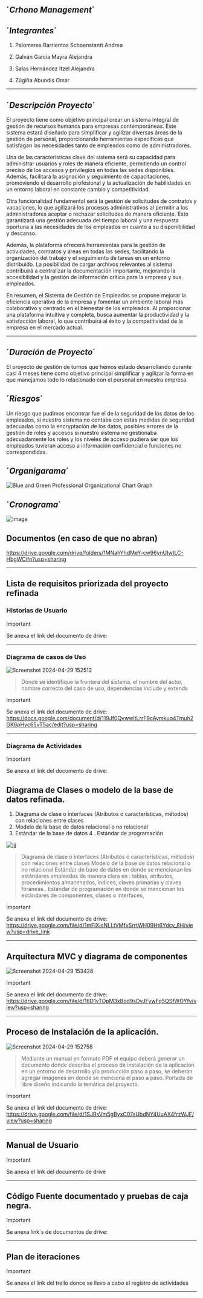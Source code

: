 ´*Crhono Management*´
--------------------------------------------------------------------

´*Integrantes*´
---------------------------------------------------------------
1. Palomares Barrientos Schoenstantt Andrea 

2. Galván García Mayra Alejandra

3. Salas Hernández Itzel Alejandra 

4. Zúgiña Abundis Omar



------------------------------------------------------------------------------------------------------
´*Descripción Proyecto*´
--------------------------


El proyecto tiene como objetivo principal crear un sistema integral de gestión de recursos humanos para empresas contemporáneas. Este sistema estará diseñado para simplificar y agilizar diversas áreas de la gestión de personal, proporcionando herramientas específicas que satisfagan las necesidades tanto de empleados como de administradores.

Una de las características clave del sistema será su capacidad para administrar usuarios y roles de manera eficiente, permitiendo un control preciso de los accesos y privilegios en todas las sedes disponibles. Además, facilitará la asignación y seguimiento de capacitaciones, promoviendo el desarrollo profesional y la actualización de habilidades en un entorno laboral en constante cambio y competitividad.

Otra funcionalidad fundamental será la gestión de solicitudes de contratos y vacaciones, lo que agilizará los procesos administrativos al permitir a los administradores aceptar o rechazar solicitudes de manera eficiente. Esto garantizará una gestión adecuada del tiempo laboral y una respuesta oportuna a las necesidades de los empleados en cuanto a su disponibilidad y descanso.

Además, la plataforma ofrecerá herramientas para la gestión de actividades, contratos y áreas en todas las sedes, facilitando la organización del trabajo y el seguimiento de tareas en un entorno distribuido. La posibilidad de cargar archivos relevantes al sistema contribuirá a centralizar la documentación importante, mejorando la accesibilidad y la gestión de información crítica para la empresa y sus empleados.

En resumen, el Sistema de Gestión de Empleados se propone mejorar la eficiencia operativa de la empresa y fomentar un ambiente laboral más colaborativo y centrado en el bienestar de los empleados. Al proporcionar una plataforma intuitiva y completa, busca aumentar la productividad y la satisfacción laboral, lo que contribuirá al éxito y la competitividad de la empresa en el mercado actual.

-----------------------------
´*Duración de Proyecto*´
---------------------------
El proyecto de gestión de turnos que hemos estado desarrollando durante casi 4 meses tiene como objetivo principal simplificar y agilizar la forma en que manejamos todo lo relacionado con el personal en nuestra empresa.

´*Riesgos*´
-------------
Un riesgo que pudimos encontrar fue el de la seguridad de los datos de los empleados, si nuestro sistema no contaba con estas medidas de seguridad adecuadas como la encryptación de los datos, posibles errores de la gestión de roles y accesos si nuestro sistema no gestionaba adecuadamente los roles y los niveles de acceso pudiera ser que los empleados tuvieran acceso a información confidencial o funciones no correspondidas. 

´*Organigarama*´
-------------------------
![Blue and Green Professional Organizational Chart Graph](https://github.com/Ale0515-GG/Integradora/assets/145499403/af10ee30-d59b-4fb0-b25c-1cc873980a71)

´*Cronograma*´
------------------------------------------------
![image](https://github.com/Ale0515-GG/Integradora/assets/145499403/a234735f-5ae6-4492-954b-bb47434a1212)

## Documentos (en caso de que no abran)
https://drive.google.com/drive/folders/1MNahYhdMeY-cw96ynUIwtLC-HbgWCifn?usp=sharing


----------------------------------------------------------------------------------------------------------------


## Lista de requisitos priorizada del proyecto refinada
### Historias de Usuario


> [!IMPORTANT]
> Se anexa el link del documento de drive:

-----------------------------------------------------------------------------------------------------------------------

### Diagrama de casos de Uso


![Screenshot 2024-04-29 152512](https://github.com/Ale0515-GG/Integradora/assets/116208731/7defb9da-bfe2-4502-8321-1a8204ee68b9)

> Donde se identifique la frontera del sistema, el
nombre del actor, nombre correcto del caso de uso, dependencias include y
extends


> [!IMPORTANT]
> Se anexa el link del documento de drive:
> https://docs.google.com/document/d/119Jf0QvwwltLrrF9cAymkuq4Tmuh2GK6pHvc65vT5ac/edit?usp=sharing

--------------------------------------------------------------------------------------------------------------------
### Diagrama de Actividades



> [!IMPORTANT]
> Se anexa el link del documento de drive:


## Diagrama de Clases o modelo de la base de datos refinada. 

1. Diagrama de clase o interfaces (Atributos o características, métodos) con relaciones entre clases
2. Modelo de la base de datos relacional o no relacional
3. Estándar de la base de datos
4 . Estándar de programación
   
![jjj](https://github.com/Ale0515-GG/Integradora/assets/116208731/514d95d5-445f-4e1e-b43e-55e3d634cb66)


> Diagrama de clase o interfaces (Atributos o características, métodos) con relaciones entre
clases
Modelo de la base de datos relacional o no relacional
Estándar de base de datos en donde se mencionan los estándares empleados de manera
clara en : tablas, atributos, procedimientos almacenados, índices, claves primarias y
claves foráneas..
Estándar de programación en donde se mencionan los estándares de componentes, clases
o interfaces,

> [!IMPORTANT]
> Se anexa el link del documento de drive:
https://drive.google.com/file/d/1mFiXioNLLtVMfvSrrtWH09Ht6Ydcv_8H/view?usp=drive_link


--------------------------------------------------------------------------------------------------------------------------------------------------------------


## Arquitectura MVC y diagrama de componentes
![Screenshot 2024-04-29 153428](https://github.com/Ale0515-GG/Integradora/assets/116208731/ac40637b-3a8e-4b08-a5bc-112e06742161)



> [!IMPORTANT]
> Se anexa el link del documento de drive:
> https://drive.google.com/file/d/16D1vTDpM3xBod9sDvJFywFq5QSfWOYfv/view?usp=sharing

-------------------------------------------------------------------------------------------------------------------------------------

## Proceso de Instalación de la aplicación.

![Screenshot 2024-04-29 152758](https://github.com/Ale0515-GG/Integradora/assets/116208731/0e394219-505f-4d55-83ff-eccb681030fb)

> Mediante un manual en formato PDF el equipo deberá generar un documento donde
describa el proceso de instalación de la aplicación en un entorno de desarrollo y/o
producción paso a paso, se deberán agregar imágenes en donde se menciona el paso a
paso.
Portada de libre diseño indicando la temática del proyecto.


> [!IMPORTANT]
> Se anexa el link del documento de drive:
> https://drive.google.com/file/d/1SJRsVm5gByxC07sUbdNY4UuAX4frzWJF/view?usp=sharing


-----------------------------------------------------------------------------------------------------------------------------
## Manual de Usuario


> [!IMPORTANT]
> Se anexa el link del documento de drive


--------------------------------------------------------------------------------------------------------------------------

## Código Fuente documentado y pruebas de caja negra.

> [!IMPORTANT]
> Se anexa link´s de documentos de drive:


-------------------------------------------------------------------------------------------------------------------------

## Plan de iteraciones
> [!IMPORTANT]
> Se anexa el link del trello donce se llevo a cabo el registro de actividades


--------------------------------------------------------------------------------------------------------------

